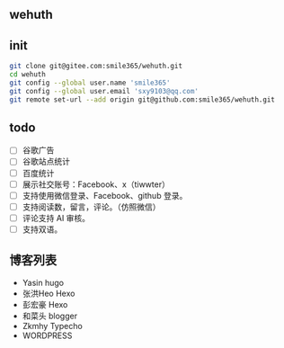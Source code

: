 ## wehuth

## init
```bash
git clone git@gitee.com:smile365/wehuth.git
cd wehuth
git config --global user.name 'smile365' 
git config --global user.email 'sxy9103@qq.com'
git remote set-url --add origin git@github.com:smile365/wehuth.git
```

## todo
- [ ] 谷歌广告
- [ ] 谷歌站点统计
- [ ] 百度统计
- [ ] 展示社交账号：Facebook、x（tiwwter）
- [ ] 支持使用微信登录、Facebook、github 登录。
- [ ] 支持阅读数，留言，评论。（仿照微信）
- [ ] 评论支持 AI 审核。
- [ ] 支持双语。

## 博客列表
- Yasin  hugo
- 张洪Heo Hexo
- 彭宏豪 Hexo
- 和菜头 blogger
- Zkmhy Typecho
- WORDPRESS
